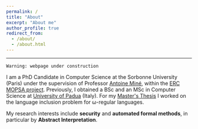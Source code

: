 ```yaml
---
permalink: /
title: "About"
excerpt: "About me"
author_profile: true
redirect_from: 
  - /about/
  - /about.html
---
```


---

```
Warning: webpage under construction
```

I am a PhD Candidate in Computer Science at the Sorbonne University (Paris) 
under the supervision of Professor [Antoine Miné](https://www-apr.lip6.fr/~mine/), 
within the [ERC MOPSA project](http://mopsa.lip6.fr/).
Previously, I obtained a BSc and an MSc in Computer Science at [University of Padua](https://www.unipd.it/en/) (Italy).
For my [Master's Thesis](https://parof.github.io/files/Parolini_MThesis.pdf) I worked on the 
language inclusion problem for ω-regular languages.

My research interests include **security** and **automated formal methods**, in particular
by **Abstract Interpretation**.